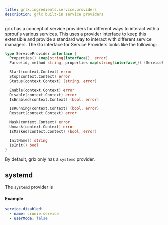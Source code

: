 ```yaml
---
title: grlx.ingredients.service.providers
description: grlx built-in service providers
---
```

grlx has a concept of service providers for different ways to interact with a sprout's various services. This uses a provider interface to keep this extensible and provide a standard way to interact with different service managers. The Go interface for Service Providers looks like the following:
```go
type ServiceProvider interface {
  Properties() (map[string]interface{}, error)
  Parse(id, method string, properties map[string]interface{}) (ServiceProvider, error)

  Start(context.Context) error
  Stop(context.Context) error
  Status(context.Context) (string, error)

  Enable(context.Context) error
  Disable(context.Context) error
  IsEnabled(context.Context) (bool, error)

  IsRunning(context.Context) (bool, error)
  Restart(context.Context) error

  Mask(context.Context) error
  Unmask(context.Context) error
  IsMasked(context.Context) (bool, error)

  InitName() string
  IsInit() bool
}
```
By default, grlx only has a `systemd` provider. 

## systemd
The `systemd` provider is 
#### Example
```yaml
service.disabled:
  - name: cronie.service
  - userMode: false
```
